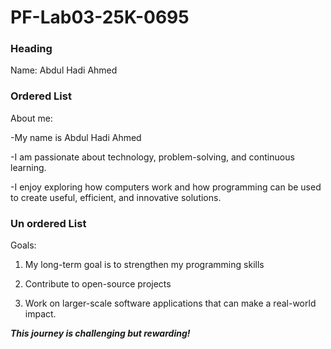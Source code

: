 # PF-Lab03-25K-0695
### Heading
Name: Abdul Hadi Ahmed


### Ordered List

About me: 

-My name is Abdul Hadi Ahmed

-I am passionate about technology, problem-solving, and continuous learning. 

-I enjoy exploring how computers work and how programming can be used to create useful, efficient, and innovative solutions.

### Un ordered List
Goals: 

1. My long-term goal is to strengthen my programming skills

2. Contribute to open-source projects

3. Work on larger-scale software applications that can make a real-world impact.

***This journey is challenging but rewarding!***  
